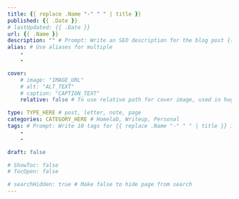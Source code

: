 ```yaml
---
title: {{ replace .Name "-" " " | title }}
published: {{ .Date }}
# lastUpdated: {{ .Date }}
url: {{ .Name }}
description: "" # Prompt: Write an SEO description for the blog post {{ replace .Name "-" " " | title }}
alias: # Use aliases for multiple
    - 
    - 

cover:
    # image: "IMAGE_URL"
    # alt: "ALT_TEXT"
    # caption: "CAPTION_TEXT"
    relative: false # To use relative path for cover image, used in hugo Page-bundles 

type: TYPE_HERE # post, letter, note, page
categories: CATEGORY_HERE # Homelab, Writeup, Personal
tags: # Prompt: Write 10 tags for {{ replace .Name "-" " " | title }} in YAML format, use code block 
    - 
    - 

draft: false

# ShowToc: false
# TocOpen: false

# searchHidden: true # Make false to hide page from search
---
```


<!--CONTENT_HERE-->